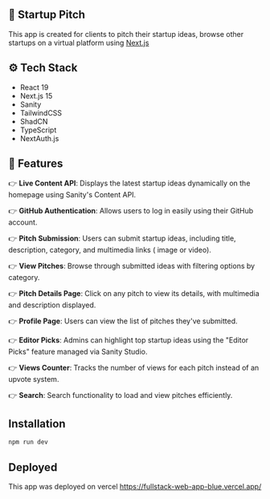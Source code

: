 ## 🤖 Startup Pitch
This app is created for clients to pitch their startup ideas, browse other startups on a virtual platform using
[Next.js](https://nextjs.org)  

## ⚙️ Tech Stack

- React 19
- Next.js 15
- Sanity
- TailwindCSS
- ShadCN
- TypeScript
- NextAuth.js


## 🔋 Features

👉 **Live Content API**: Displays the latest startup ideas dynamically on the homepage using Sanity's Content API.

👉 **GitHub Authentication**: Allows users to log in easily using their GitHub account.

👉 **Pitch Submission**: Users can submit startup ideas, including title, description, category, and multimedia links (
image or video).

👉 **View Pitches**: Browse through submitted ideas with filtering options by category.

👉 **Pitch Details Page**: Click on any pitch to view its details, with multimedia and description displayed.

👉 **Profile Page**: Users can view the list of pitches they've submitted.

👉 **Editor Picks**: Admins can highlight top startup ideas using the "Editor Picks" feature managed via Sanity Studio.

👉 **Views Counter**: Tracks the number of views for each pitch instead of an upvote system.

👉 **Search**: Search functionality to load and view pitches efficiently.



## Installation
```bash
npm run dev
```

## Deployed
This app was deployed on vercel https://fullstack-web-app-blue.vercel.app/



